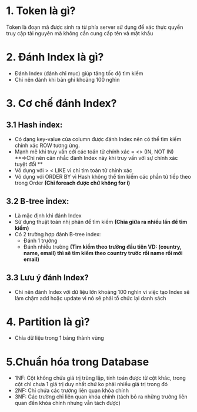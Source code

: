 # 1. Token là gì?
Token là đoạn mã được sinh ra từ phía server sử dụng để xác thực quyền truy cập tài nguyên mà không cần cung cấp tên và mật khẩu

# 2. Đánh Index là gì? 
- Đánh Index (đánh chỉ mục) giúp tăng tốc độ tìm kiếm
- Chỉ nên đánh khi bản ghi khoảng 100 nghìn

# 3. Cơ chế đánh Index? 
## 3.1 Hash index: 
- Có dạng key-value của column được đánh Index nên có thể tìm kiếm chính xác ROW tương ứng. 
- Mạnh mẽ khi truy vấn cới các toán tử chính xác = <> (IN, NOT IN) **=>Chỉ nên cân nhắc đánh Index này khi truy vấn với sự chính xác tuyệt đối **
- Vô dụng với > < LIKE vì chỉ tìm toán tử chính xác
- Vô dụng với ORDER BY vì Hash không thể tìm kiếm các phần tử tiếp theo trong Order **(Chỉ foreach được chứ không for i)**
## 3.2 B-tree index:
- Là mặc định khi đánh Index
- Sử dụng thuật toán nhị phân để tìm kiếm **(Chia giữa ra nhiều lần để tìm kiếm)**
- Có 2 trường hợp đánh B-tree index:
  - Đánh 1 trường
  - Đánh nhiều trường **(Tìm kiếm theo trường đầu tiên VD: (country, name, email) thì sẽ tìm kiếm theo country trước rồi name rồi mới email)**
## 3.3 Lưu ý đánh Index? 
- Chỉ nên đánh Index với dữ liệu lớn khoảng 100 nghìn vì việc tạo Index sẽ làm chậm add hoặc update vì nó sẽ phải tổ chức lại danh sách

# 4. Partition là gì? 
- Chỉa dữ liệu trong 1 bảng thành vùng

# 5.Chuẩn hóa trong Database
- 1NF: Cột không chứa giá trị trùng lặp, tính toán được từ cột khác, trong cột chỉ chưa 1 giá trị duy nhất chứ ko phải nhiều giá trị trong đó
- 2NF: Chỉ chứa các trường liên quan khóa chính
- 3NF: Các trường chỉ liên quan khóa chính (tách bỏ ra những trường liên quan đến khóa chính nhưng vẫn tách được)
